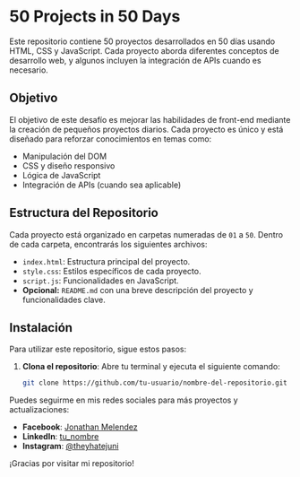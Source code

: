 
# 50 Projects in 50 Days

Este repositorio contiene 50 proyectos desarrollados en 50 días usando HTML, CSS y JavaScript. Cada proyecto aborda diferentes conceptos de desarrollo web, y algunos incluyen la integración de APIs cuando es necesario.

## Objetivo

El objetivo de este desafío es mejorar las habilidades de front-end mediante la creación de pequeños proyectos diarios. Cada proyecto es único y está diseñado para reforzar conocimientos en temas como:
- Manipulación del DOM
- CSS y diseño responsivo
- Lógica de JavaScript
- Integración de APIs (cuando sea aplicable)

## Estructura del Repositorio

Cada proyecto está organizado en carpetas numeradas de `01` a `50`. Dentro de cada carpeta, encontrarás los siguientes archivos:
- `index.html`: Estructura principal del proyecto.
- `style.css`: Estilos específicos de cada proyecto.
- `script.js`: Funcionalidades en JavaScript.
- **Opcional:** `README.md` con una breve descripción del proyecto y funcionalidades clave.
  
## Instalación

Para utilizar este repositorio, sigue estos pasos:

1. **Clona el repositorio**: Abre tu terminal y ejecuta el siguiente comando:
   ```bash
   git clone https://github.com/tu-usuario/nombre-del-repositorio.git

Puedes seguirme en mis redes sociales para más proyectos y actualizaciones:

- **Facebook**: [Jonathan Melendez](https://twitter.com/tu_usuario)
- **LinkedIn**: [tu_nombre](https://www.linkedin.com/in/tu_nombre)
- **Instagram**: [@theyhatejuni](https://www.instagram.com/tu_usuario)

¡Gracias por visitar mi repositorio!
